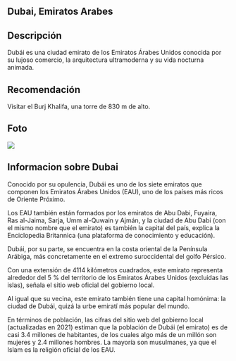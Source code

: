 ## Dubai, Emiratos Arabes

## Descripción

Dubái es una ciudad emirato de los Emiratos Árabes Unidos conocida por su lujoso comercio, la arquitectura ultramoderna y su vida nocturna animada. 

## Recomendación

Visitar el Burj Khalifa, una torre de 830 m de alto. 

## Foto
![](https://upload.wikimedia.org/wikipedia/commons/thumb/e/e5/UAE_Dubai_Marina_img1_asv2018-01.jpg/2560px-UAE_Dubai_Marina_img1_asv2018-01.jpg)

## Informacion sobre Dubai 

Conocido por su opulencia, Dubái es uno de los siete emiratos que componen los Emiratos Árabes Unidos (EAU), uno de los países más ricos de Oriente Próximo. 

Los EAU también están formados por los emiratos de Abu Dabi, Fuyaira, Ras al-Jaima, Sarja, Umm al-Quwain y Ajmán, y la ciudad de Abu Dabi (con el mismo nombre que el emirato) es también la capital del país, explica la Enciclopedia Britannica (una plataforma de conocimiento y educación).

Dubái, por su parte, se encuentra en la costa oriental de la Península Arábiga, más concretamente en el extremo suroccidental del golfo Pérsico.

Con una extensión de 4114 kilómetros cuadrados, este emirato representa alrededor del 5 % del territorio de los Emiratos Árabes Unidos (excluidas las islas), señala el sitio web oficial del gobierno local. 

Al igual que su vecina, este emirato también tiene una capital homónima: la ciudad de Dubái, quizá la urbe emiratí más popular del mundo. 

En términos de población, las cifras del sitio web del gobierno local (actualizadas en 2021) estiman que la población de Dubái (el emirato) es de casi 3.4 millones de habitantes, de los cuales algo más de un millón son mujeres y 2.4 millones hombres. La mayoría son musulmanes, ya que el Islam es la religión oficial de los EAU.

